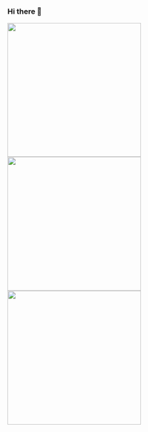 ### Hi there 👋
<img src = "https://user-images.githubusercontent.com/62979643/175011127-0d191f48-a2da-4fc9-8771-83e54b570ac3.gif" width ="300"/><img src = "https://user-images.githubusercontent.com/62979643/175011127-0d191f48-a2da-4fc9-8771-83e54b570ac3.gif" width ="300"/><img src = "https://user-images.githubusercontent.com/62979643/175011127-0d191f48-a2da-4fc9-8771-83e54b570ac3.gif" width ="300"/>
